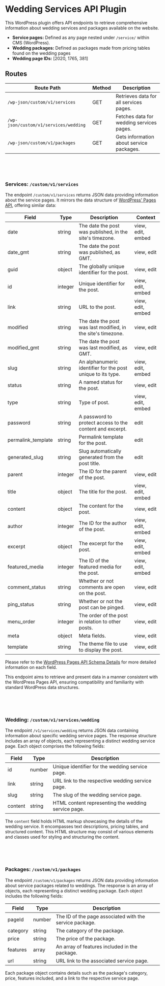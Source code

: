 # Wedding Services API Plugin

This WordPress plugin offers API endpoints to retrieve comprehensive information about wedding services and packages available on the website.

- **Service pages:** Defined as any page nested under `/service/` within CMS (WordPress).
- **Wedding packages:** Defined as packages made from pricing tables found on the wedding pages
- **Wedding page IDs:** [2020, 1765, 381]

## Routes

| Route Path                            | Method | Description                              |
| ------------------------------------- | ------ | ---------------------------------------- |
| `/wp-json/custom/v1/services`         | GET    | Retrieves data for all services pages.   |
| `/wp-json/custom/v1/services/wedding` | GET    | Fetches data for wedding services pages. |
| `/wp-json/custom/v1/packages`         | GET    | Gets information about service packages. |

<div style="height: 50px;"></div>

### Services: `/custom/v1/services`

The endpoint `/custom/v1/services` returns JSON data providing information about the service pages. It mirrors the data structure of [WordPress' Pages API](https://developer.wordpress.org/rest-api/reference/pages/#schema), offering similar data:

| Field              | Type    | Description                                                  | Context           |
| ------------------ | ------- | ------------------------------------------------------------ | ----------------- |
| date               | string  | The date the post was published, in the site's timezone.     | view, edit, embed |
| date_gmt           | string  | The date the post was published, as GMT.                     | view, edit        |
| guid               | object  | The globally unique identifier for the post.                 | view, edit        |
| id                 | integer | Unique identifier for the post.                              | view, edit, embed |
| link               | string  | URL to the post.                                             | view, edit, embed |
| modified           | string  | The date the post was last modified, in the site's timezone. | view, edit        |
| modified_gmt       | string  | The date the post was last modified, as GMT.                 | view, edit        |
| slug               | string  | An alphanumeric identifier for the post unique to its type.  | view, edit, embed |
| status             | string  | A named status for the post.                                 | view, edit        |
| type               | string  | Type of post.                                                | view, edit, embed |
| password           | string  | A password to protect access to the content and excerpt.     | edit              |
| permalink_template | string  | Permalink template for the post.                             | edit              |
| generated_slug     | string  | Slug automatically generated from the post title.            | edit              |
| parent             | integer | The ID for the parent of the post.                           | view, edit        |
| title              | object  | The title for the post.                                      | view, edit, embed |
| content            | object  | The content for the post.                                    | view, edit        |
| author             | integer | The ID for the author of the post.                           | view, edit, embed |
| excerpt            | object  | The excerpt for the post.                                    | view, edit, embed |
| featured_media     | integer | The ID of the featured media for the post.                   | view, edit, embed |
| comment_status     | string  | Whether or not comments are open on the post.                | view, edit        |
| ping_status        | string  | Whether or not the post can be pinged.                       | view, edit        |
| menu_order         | integer | The order of the post in relation to other posts.            | view, edit        |
| meta               | object  | Meta fields.                                                 | view, edit        |
| template           | string  | The theme file to use to display the post.                   | view, edit        |

Please refer to the [WordPress Pages API Schema Details](https://developer.wordpress.org/rest-api/reference/pages/#schema) for more detailed information on each field.

This endpoint aims to retrieve and present data in a manner consistent with the WordPress Pages API, ensuring compatibility and familiarity with standard WordPress data structures.

<div style="height: 50px;"></div>

### Wedding: `/custom/v1/services/wedding`

The endpoint `/v1/services/wedding` returns JSON data containing information about specific wedding service pages. The response structure includes an array of objects, each representing a distinct wedding service page. Each object comprises the following fields:

| Field   | Type   | Description                                         |
| ------- | ------ | --------------------------------------------------- |
| id      | number | Unique identifier for the wedding service page.     |
| link    | string | URL link to the respective wedding service page.    |
| slug    | string | The slug of the wedding service page.               |
| content | string | HTML content representing the wedding service page. |

The `content` field holds HTML markup showcasing the details of the wedding service. It encompasses text descriptions, pricing tables, and structured content. This HTML structure may consist of various elements and classes used for styling and structuring the content.

<div style="height: 50px;"></div>

### Packages: `/custom/v1/packages`

The endpoint `/custom/v1/packages` returns JSON data providing information about service packages related to weddings. The response is an array of objects, each representing a distinct wedding package. Each object includes the following fields:

| Field    | Type   | Description                                             |
| -------- | ------ | ------------------------------------------------------- |
| pageId   | number | The ID of the page associated with the service package. |
| category | string | The category of the package.                            |
| price    | string | The price of the package.                               |
| features | array  | An array of features included in the package.           |
| url      | string | URL link to the associated service page.                |

Each package object contains details such as the package's category, price, features included, and a link to the respective service page.
